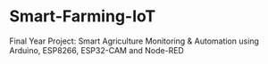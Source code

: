 # Smart-Farming-IoT
Final Year Project: Smart Agriculture Monitoring &amp; Automation using Arduino, ESP8266, ESP32-CAM and Node-RED
